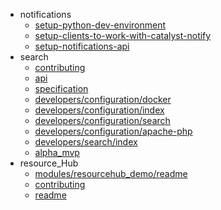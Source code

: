 - notifications
  - [setup-python-dev-environment](notifications/setup-python-dev-environment)
  - [setup-clients-to-work-with-catalyst-notify](notifications/setup-clients-to-work-with-catalyst-notify)
  - [setup-notifications-api](notifications/setup-notifications-api)
- search
  - [contributing](search/contributing)
  - [api](search/api)
  - [specification](search/specification)
  - [developers/configuration/docker](search/developers/configuration/docker)
  - [developers/configuration/index](search/developers/configuration/index)
  - [developers/configuration/search](search/developers/configuration/search)
  - [developers/configuration/apache-php](search/developers/configuration/apache-php)
  - [developers/search/index](search/developers/search/index)
  - [alpha_mvp](search/alpha_mvp)
- resource_Hub
  - [modules/resourcehub_demo/readme](resource_hub/modules/resourcehub_demo/readme)
  - [contributing](resource_hub/contributing)
  - [readme](resource_hub/readme)
